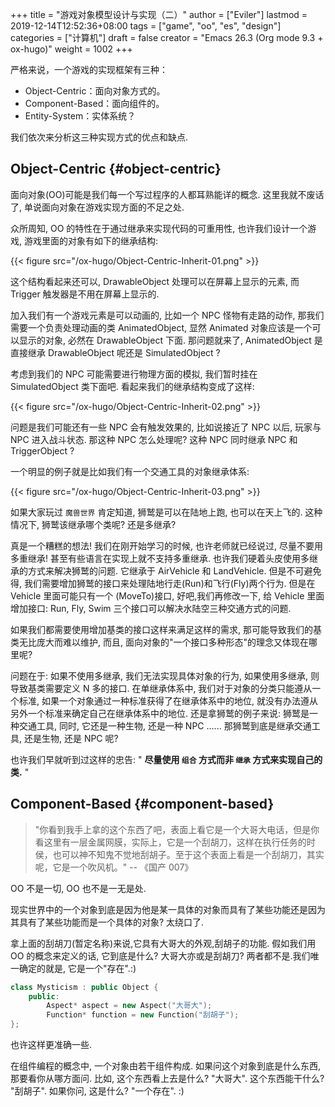 +++
title = "游戏对象模型设计与实现（二）"
author = ["Eviler"]
lastmod = 2019-12-14T12:52:36+08:00
tags = ["game", "oo", "es", "design"]
categories = ["计算机"]
draft = false
creator = "Emacs 26.3 (Org mode 9.3 + ox-hugo)"
weight = 1002
+++

严格来说，一个游戏的实现框架有三种：

-   Object-Centric：面向对象方式的。
-   Component-Based：面向组件的。
-   Entity-System：实体系统？

我们依次来分析这三种实现方式的优点和缺点.

<!--more-->


## Object-Centric {#object-centric}

面向对象(OO)可能是我们每一个写过程序的人都耳熟能详的概念. 这里我就不废话了, 单说面向对象在游戏实现方面的不足之处.

众所周知, OO 的特性在于通过继承来实现代码的可重用性, 也许我们设计一个游戏, 游戏里面的对象有如下的继承结构:

{{< figure src="/ox-hugo/Object-Centric-Inherit-01.png" >}}

这个结构看起来还可以, DrawableObject 处理可以在屏幕上显示的元素, 而 Trigger 触发器是不用在屏幕上显示的.

加入我们有一个游戏元素是可以动画的, 比如一个 NPC 怪物有走路的动作, 那我们需要一个负责处理动画的类 AnimatedObject, 显然 Animated 对象应该是一个可以显示的对象,
必然在 DrawableObject 下面. 那问题就来了, AnimatedObject 是直接继承
DrawableObject 呢还是 SimulatedObject ?

考虑到我们的 NPC 可能需要进行物理方面的模拟, 我们暂时挂在 SimulatedObject 类下面吧. 看起来我们的继承结构变成了这样:

{{< figure src="/ox-hugo/Object-Centric-Inherit-02.png" >}}

问题是我们可能还有一些 NPC 会有触发效果的, 比如说接近了 NPC 以后, 玩家与 NPC 进入战斗状态. 那这种 NPC 怎么处理呢? 这种 NPC 同时继承 NPC 和 TriggerObject ?

一个明显的例子就是比如我们有一个交通工具的对象继承体系:

{{< figure src="/ox-hugo/Object-Centric-Inherit-03.png" >}}

如果大家玩过 `魔兽世界` 肯定知道, 狮鹫是可以在陆地上跑, 也可以在天上飞的. 这种情况下, 狮鹫该继承哪个类呢? 还是多继承?

真是一个糟糕的想法! 我们在刚开始学习的时候, 也许老师就已经说过, 尽量不要用多重继承! 甚至有些语言在实现上就不支持多重继承. 也许我们硬着头皮使用多继承的方式来解决狮鹫的问题. 它继承于 AirVehicle 和 LandVehicle. 但是不可避免得, 我们需要增加狮鹫的接口来处理陆地行走(Run)和飞行(Fly)两个行为. 但是在 Vehicle 里面可能只有一个
(MoveTo)接口, 好吧,我们再修改一下, 给 Vehicle 里面增加接口: Run, Fly, Swim 三个接口可以解决水陆空三种交通方式的问题.

如果我们都需要使用增加基类的接口这样来满足这样的需求, 那可能导致我们的基类无比庞大而难以维护, 而且, 面向对象的"一个接口多种形态"的理念又体现在哪里呢?

问题在于: 如果不使用多继承, 我们无法实现具体对象的行为, 如果使用多继承, 则导致基类需要定义 N 多的接口. 在单继承体系中, 我们对于对象的分类只能遵从一个标准, 如果一个对象通过一种标准获得了在继承体系中的地位, 就没有办法遵从另外一个标准来确定自己在继承体系中的地位. 还是拿狮鹫的例子来说: 狮鹫是一种交通工具, 同时, 它还是一种生物, 还是一种 NPC ...... 那狮鹫到底是继承交通工具, 还是生物, 还是 NPC 呢?

也许我们早就听到过这样的忠告: " **尽量使用 `组合` 方式而非 `继承` 方式来实现自己的类.** "


## Component-Based {#component-based}

> "你看到我手上拿的这个东西了吧，表面上看它是一个大哥大电话，但是你看这里有一层金属网膜，实际上，它是一个刮胡刀，这样在执行任务的时侯，也可以神不知鬼不觉地刮胡子。至于这个表面上看是一个刮胡刀，其实呢，它是一个吹风机。" -- 《国产 007》

OO 不是一切, OO 也不是一无是处.

现实世界中的一个对象到底是因为他是某一具体的对象而具有了某些功能还是因为其具有了某些功能而是一个具体的对象? 太绕口了.

拿上面的刮胡刀(暂定名称)来说,它具有大哥大的外观,刮胡子的功能. 假如我们用 OO 的概念来定义的话, 它到底是什么? 大哥大亦或是刮胡刀? 两者都不是.我们唯一确定的就是,
它是一个"存在".:)

```c++
class Mysticism : public Object {
    public:
        Aspect* aspect = new Aspect("大哥大");
        Function* function = new Function("刮胡子");
};
```

也许这样更准确一些.

在组件编程的概念中, 一个对象由若干组件构成. 如果问这个对象到底是什么东西, 那要看你从哪方面问. 比如, 这个东西看上去是什么? "大哥大".
这个东西能干什么? "刮胡子". 如果你问, 这是什么? "一个存在". :)
